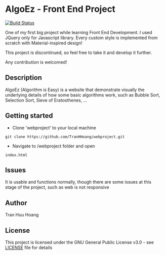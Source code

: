 # AlgoEz - Front End Project
[![Build Status](https://img.shields.io/badge/status-discontinued-red.svg)](https://img.shields.io/badge/status-discontinued-red.svg)

One of my first big project while learning Front End Development. I used JQuery only for Javascript library. Every custom style is implemented from scratch with Material-inspired design!

This project is discontinued, so feel free to take it and develop it further.

Any contribution is welcomed!

## Description
AlgoEz (Algorithm is Easy) is a website that demonstrate visually the underlying details of how some basic algorithms work, such as Bubble Sort, Selection Sort, Sieve of Eratosthenes, ... 

## Getting started
* Clone 'webproject' to your local machine
```
git clone https://github.com/TranHHoang/webproject.git
```
* Navigate to /webproject folder and open
```
index.html
```
## Issues
It is usable and functions normally, though there are some issues at this stage of the project, such as web is not responsive

## Author
Tran Huu Hoang

## License
This project is licensed under the GNU General Public License v3.0 - see [LICENSE](LICENSE) file for details
